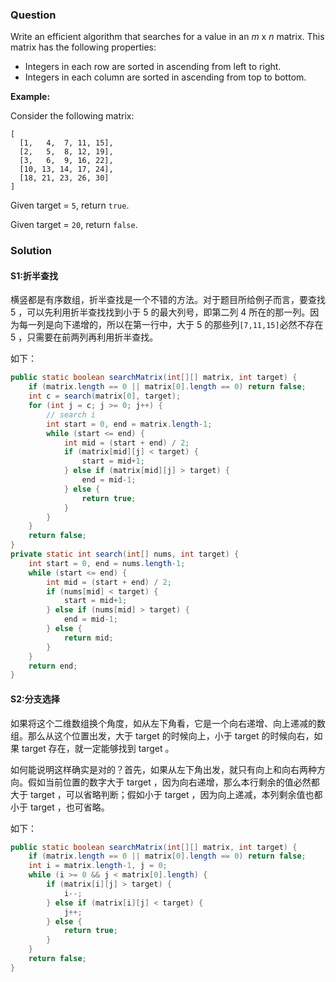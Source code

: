 ### Question

Write an efficient algorithm that searches for a value in an *m* x *n* matrix. This matrix has the following properties:

-   Integers in each row are sorted in ascending from left to right.
-   Integers in each column are sorted in ascending from top to bottom.

**Example:**

Consider the following matrix:

```
[
  [1,   4,  7, 11, 15],
  [2,   5,  8, 12, 19],
  [3,   6,  9, 16, 22],
  [10, 13, 14, 17, 24],
  [18, 21, 23, 26, 30]
]
```

Given target = `5`, return `true`.

Given target = `20`, return `false`.

### Solution

#### S1:折半查找

横竖都是有序数组，折半查找是一个不错的方法。对于题目所给例子而言，要查找 5 ，可以先利用折半查找找到小于 5 的最大列号，即第二列 4 所在的那一列。因为每一列是向下递增的，所以在第一行中，大于 5 的那些列`[7,11,15]`必然不存在 5 ，只需要在前两列再利用折半查找。

如下：

```java
public static boolean searchMatrix(int[][] matrix, int target) {
    if (matrix.length == 0 || matrix[0].length == 0) return false;
    int c = search(matrix[0], target);
    for (int j = c; j >= 0; j++) {
        // search i
        int start = 0, end = matrix.length-1;
        while (start <= end) {
            int mid = (start + end) / 2;
            if (matrix[mid][j] < target) {
                start = mid+1;
            } else if (matrix[mid][j] > target) {
                end = mid-1;
            } else {
                return true;
            }
        }
    }
    return false;
}
private static int search(int[] nums, int target) {
    int start = 0, end = nums.length-1;
    while (start <= end) {
        int mid = (start + end) / 2;
        if (nums[mid] < target) {
            start = mid+1;
        } else if (nums[mid] > target) {
            end = mid-1;
        } else {
            return mid;
        }
    }
    return end;
}
```

#### S2:分支选择

如果将这个二维数组换个角度，如从左下角看，它是一个向右递增、向上递减的数组。那么从这个位置出发，大于 target 的时候向上，小于 target 的时候向右，如果 target 存在，就一定能够找到 target 。

如何能说明这样确实是对的？首先，如果从左下角出发，就只有向上和向右两种方向。假如当前位置的数字大于 target ，因为向右递增，那么本行剩余的值必然都大于 target ，可以省略判断；假如小于 target ，因为向上递减，本列剩余值也都小于 target ，也可省略。

如下：

```java
public static boolean searchMatrix(int[][] matrix, int target) {
    if (matrix.length == 0 || matrix[0].length == 0) return false;
    int i = matrix.length-1, j = 0;
    while (i >= 0 && j < matrix[0].length) {
        if (matrix[i][j] > target) {
            i--;
        } else if (matrix[i][j] < target) {
            j++;
        } else {
            return true;
        }
    }
    return false;
}
```

